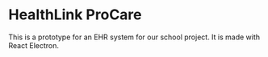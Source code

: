 # HealthLink ProCare

This is a prototype for an EHR system for our school project. It is made with React Electron. 

